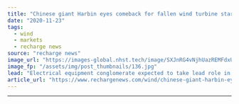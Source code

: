 ```yaml
---
title: "Chinese giant Harbin eyes comeback for fallen wind turbine star XEMC"
date: "2020-11-23"
tags: 
  - wind
  - markets
  - recharge news
source: "recharge news"
image_url: "https://images-global.nhst.tech/image/SXJnRG4vNjhUazREMFdxUUsxdUV3QktiWW91YWcvWnlWMnk5aGtvNW45ND0=/nhst/binary/1cda8e4dac14666560a8d8b675602c11"
image_fp: "/assets/img/post_thumbnails/136.jpg"
lead: "Electrical equipment conglomerate expected to take lead role in restructuring former global OEM player"
article_url: "https://www.rechargenews.com/wind/chinese-giant-harbin-eyes-comeback-for-fallen-wind-turbine-star-xemc/2-1-917191"
---
```


---
